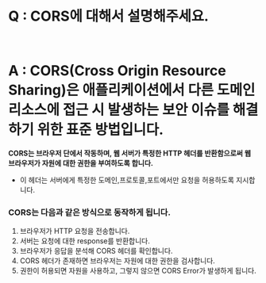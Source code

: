 # Q : CORS에 대해서 설명해주세요.

<br />

# A : CORS(Cross Origin Resource Sharing)은 애플리케이션에서 다른 도메인 리소스에 접근 시 발생하는 보안 이슈를 해결하기 위한 표준 방법입니다.

**CORS는 브라우저 단에서 작동하며, 웹 서버가 특정한 HTTP 헤더를 반환함으로써 웹 브라우저가 자원에 대한 권한을 부여하도록 합니다.**

- 이 헤더는 서버에게 특정한 도메인,프로토콜,포트에서만 요청을 허용하도록 지시합니다.

### CORS는 다음과 같은 방식으로 동작하게 됩니다.

1. 브라우저가 HTTP 요청을 전송합니다.
2. 서버는 요청에 대한 response를 반환합니다.
3. 브라우저가 응답을 분석해 CORS 헤더를 확인합니다.
4. CORS 헤더가 존재하면 브라우저는 자원에 대한 권한을 검사합니다.
5. 권한이 허용되면 자원을 사용하고, 그렇지 않으면 CORS Error가 발생하게 됩니다.
